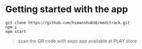 
# Getting started with the app
`git clone https://github.com/himanshub16/meditrack.git` <br>
`npm i` <br>
`npm start` <br>
>scan the QR code with expo app available at PLAY store <br>
